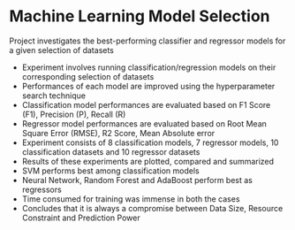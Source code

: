 # Machine Learning Model Selection

Project investigates the best-performing classifier and regressor models for a given selection of datasets
* Experiment involves running classification/regression models on their corresponding selection of datasets 
* Performances of each model are improved using the hyperparameter search technique
* Classification model performances are evaluated based on F1 Score (F1), Precision (P), Recall (R) 
* Regressor model performances are evaluated based on Root Mean Square Error (RMSE), R2 Score, Mean Absolute error
* Experiment consists of 8 classification models, 7 regressor models, 10 classification datasets and 10 regressor datasets
* Results of these experiments are plotted, compared and summarized
* SVM performs best among classification models
* Neural Network, Random Forest and AdaBoost perform best as regressors 
* Time consumed for training was immense in both the cases 
* Concludes that it is always a compromise between Data Size, Resource Constraint and Prediction Power

